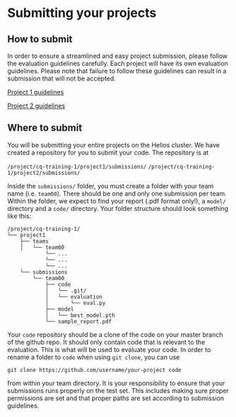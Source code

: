 # Submitting your projects

## How to submit
In order to ensure a streamlined and easy project submission, please follow the evaluation guidelines carefully. Each project will have its own evaluation guidelines. Please note that failure to follow these guidelines can result in a submission that will not be accepted.

[Project 1 guidelines](projects/project1/evaluation.md)

[Project 2 guidelines](projects/project2/evaluation.md)

## Where to submit

You will be submitting your entire projects on the Helios cluster. We have created a repository for you to submit your code. The repository is at

`/project/cq-training-1/project1/submissions/`
`/project/cq-training-1/project2/submissions/`

Inside the `submissions/` folder, you must create a folder with your team name (i.e. `team00`). There should be one and only one submission per team. Within the folder, we expect to find your report (.pdf format only!), a `model/` directory and a `code/` directory. Your folder structure should look something like this:

```
/project/cq-training-1/
└── project1
    ├── teams
    │   └── team00
            └── ...
            └── ...
            └── ...
    └── submissions
        └── team00
            ├── code
            │   └── .git/
            │   └── evaluation
            │       └── eval.py
            ├── model
            │   └── best_model.pth
            └── sample_report.pdf

```

Your `code` repository should be a clone of the code on your master branch of the github repo. It should only contain code that is relevant to the evaluation. This is what will be used to evaluate your code. In order to rename a folder to `code` when using `git clone`, you can use

`git clone https://github.com/username/your-project code` 

from within your team directory. It is your responsibility to ensure that your submissions runs properly on the test set. This includes making sure proper permissions are set and that proper paths are set according to submission guidelines. 

